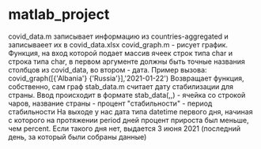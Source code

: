 # matlab_project
covid_data.m записывает информацию  из countries-aggregated и записываеет их в covid_data.xlsx
covid_graph.m - рисует график. Функция, на вход которой подает массив ячеек строк типа char и строка типа char, в первом аргументе должны быть точные названия столбцов из covid_data, во втором - дата. Пример вызова:
 covid_graph([{'Albania'} {'Russia'}],'2021-01-22')
 Возвращает функция, собственно, сам граф
 stab_data.m считает дату стабилизации для страны. Ввод происходит в формате stab_data(<name>,<percent>,<period>)
  <name> - ячейка со строкой чаров, название страны
  <percent> - процент "стабильности"
  <period>  - период стабильности
 На выходе у нас дата типа datetime первого дня, начиная с которого на протяжении period дней процент прироста был меньше, чем percent. Если такого дня нет, выдается 3 июня 2021 (последний день, за который были собраны данные)
